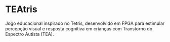# TEAtris
Jogo educacional inspirado no Tetris, desenvolvido em FPGA para estimular percepção visual e resposta cognitiva em crianças com Transtorno do Espectro Autista (TEA).
